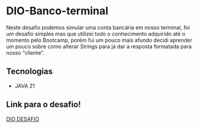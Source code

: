 # DIO-Banco-terminal
Neste desafio podemos simular uma conta bancária em nosso terminal, foi um desafio simples mas que utilizei todo o conhecimento adquirido até o momento pelo Bootcamp, porém  fui um pouco mais afundo decidi aprender um pouco sobre como alterar Strings para já dar a resposta formatada para nosso "cliente".

## Tecnologias
- JAVA 21

## Link para o desafio!
[DIO DESAFIO](https://github.com/digitalinnovationone/trilha-java-basico/tree/main/desafios/sintaxe)
